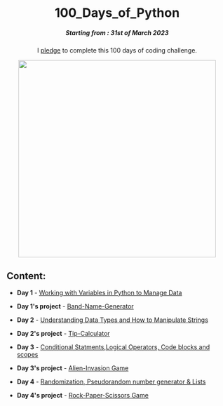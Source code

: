 <h1 align="center"> 
100_Days_of_Python
</h1>
<h5 align="center">
Starting from : 31st of March 2023
</h5>

<p align="center">
I <a href="#">pledge</a> to complete this 100 days of coding challenge.
</p>
<p align="center">
    <img width="450" src=https://user-images.githubusercontent.com/76496105/229148144-f4458420-bde2-46b9-8a10-f3c6a0af6363.png>
</p>

## Content:

- <b>Day 1</b> - [Working with Variables in Python to Manage Data]()
- <b>Day 1's project</b> - [Band-Name-Generator]()

- <b>Day 2</b> - [Understanding Data Types and How to Manipulate Strings]()
- <b>Day 2's project</b> - [Tip-Calculator]()

- <b>Day 3</b> - [Conditional Statments,Logical Operators, Code blocks and scopes ]()
- <b>Day 3's project</b> - [Alien-Invasion Game]()

- <b>Day 4</b> - [Randomization, Pseudorandom number generator & Lists]()
- <b>Day 4's project</b> - [Rock-Paper-Scissors Game]()

